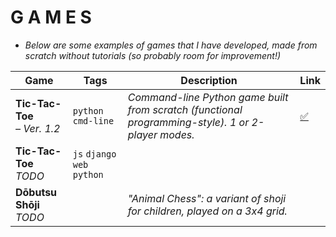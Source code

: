 # G A M E S

- *Below are some examples of games that I have developed, made from scratch without tutorials (so probably room for improvement!)*


Game | Tags | Description | Link
-----|------|-------------|------
**Tic-Tac-Toe**<br>   *– Ver. 1.2* | ```python``` ```cmd-line``` | *Command-line Python game built from scratch (functional programming-style). 1 or 2-player modes.* | [:white_check_mark:](https://github.com/mjs375/Coding-Gymnasium/blob/main/Games/tictactoe.py)
**Tic-Tac-Toe**<br>   *TODO* | ```js``` ```django``` ```web``` ```python``` | |
**Dōbutsu Shōji**<br>   *TODO*| | *"Animal Chess": a variant of shoji for children, played on a 3x4 grid.* |
